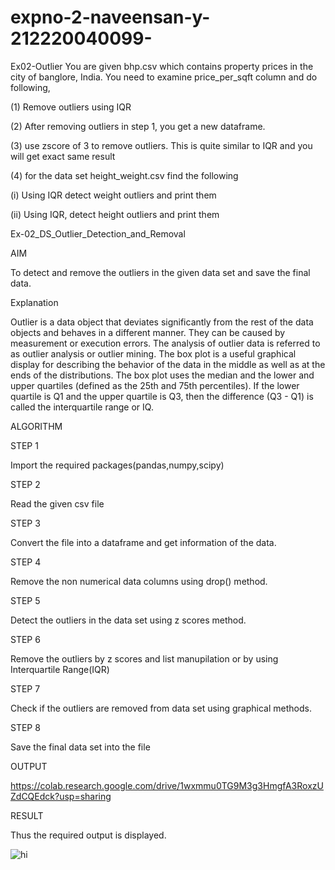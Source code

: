 # expno-2-naveensan-y-212220040099-
Ex02-Outlier
You are given bhp.csv which contains property prices in the city of banglore, India. You need to examine price_per_sqft column and do following,

(1) Remove outliers using IQR

(2) After removing outliers in step 1, you get a new dataframe.

(3) use zscore of 3 to remove outliers. This is quite similar to IQR and you will get exact same result

(4) for the data set height_weight.csv find the following

(i) Using IQR detect weight outliers and print them

(ii) Using IQR, detect height outliers and print them

Ex-02_DS_Outlier_Detection_and_Removal

AIM

To detect and remove the outliers in the given data set and save the final data.

Explanation

Outlier is a data object that deviates significantly from the rest of the data objects and behaves in a different manner. They can be caused by measurement or execution errors. The analysis of outlier data is referred to as outlier analysis or outlier mining. The box plot is a useful graphical display for describing the behavior of the data in the middle as well as at the ends of the distributions. The box plot uses the median and the lower and upper quartiles (defined as the 25th and 75th percentiles). If the lower quartile is Q1 and the upper quartile is Q3, then the difference (Q3 - Q1) is called the interquartile range or IQ.

ALGORITHM

STEP 1

Import the required packages(pandas,numpy,scipy)

STEP 2

Read the given csv file

STEP 3

Convert the file into a dataframe and get information of the data.

STEP 4

Remove the non numerical data columns using drop() method.

STEP 5

Detect the outliers in the data set using z scores method.

STEP 6

Remove the outliers by z scores and list manupilation or by using Interquartile Range(IQR)

STEP 7

Check if the outliers are removed from data set using graphical methods.

STEP 8

Save the final data set into the file

OUTPUT

https://colab.research.google.com/drive/1wxmmu0TG9M3g3HmgfA3RoxzUZdCQEdck?usp=sharing

RESULT

Thus the required output is displayed.

![hi](https://github.com/Naveensan123/expno-2-naveensan-y-212220040099-/assets/95761973/1f7319f4-3443-464b-9be7-4205a46448b1)

